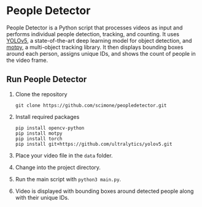 # People Detector
 
People Detector is a Python script that processes videos as input and performs individual people detection, tracking, and counting. It uses [YOLOv5](https://github.com/ultralytics/yolov5), a state-of-the-art deep learning model for object detection, and [motpy](https://github.com/wmuron/motpy), a multi-object tracking library. It then displays bounding boxes around each person, assigns unique IDs, and shows the count of people in the video frame.

## Run People Detector

1. Clone the repository
   
   `git clone https://github.com/scimone/peopledetector.git`
2. Install required packages

   ```
   pip install opencv-python
   pip install motpy
   pip install torch
   pip install git+https://github.com/ultralytics/yolov5.git
   ```
3. Place your video file in the `data` folder.
4. Change into the project directory.
5. Run the main script with `python3 main.py`.
6. Video is displayed with bounding boxes around detected people along with their unique IDs.
